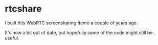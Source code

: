 rtcshare
========

I built this WebRTC screensharing demo a couple of years ago. 

It's now a bit out of date, but hopefully some of the code might still be useful.
